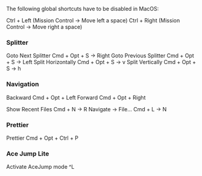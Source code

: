 
The following global shortcuts have to be disabled in MacOS:

Ctrl + Left (Mission Control -> Move left a space)
Ctrl + Right (Mission Control -> Move right a space)

### Splitter

Goto Next Splitter       Cmd + Opt + S -> Right
Goto Previous Splitter   Cmd + Opt + S -> Left
Split Horizontally       Cmd + Opt + S -> v
Split Vertically         Cmd + Opt + S -> h

### Navigation

Backward     Cmd + Opt + Left
Forward         Cmd + Opt + Right

Show Recent Files     Cmd + N -> R
Navigate -> File...   Cmd + L -> N

### Prettier

Prettier	Cmd + Opt + Ctrl + P

### Ace Jump Lite

Activate AceJump mode	^L
